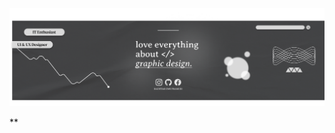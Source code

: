 <p align="center">
  <img src="https://github.com/superti4r/superti4r/blob/main/mainHeader.png?raw=true"><br>
</p>
**
